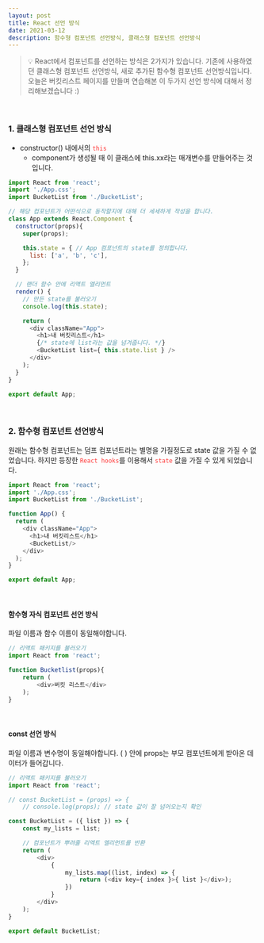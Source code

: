 ```yaml
---
layout: post
title: React 선언 방식
date: 2021-03-12
description: 함수형 컴포넌트 선언방식, 클래스형 컴포넌트 선언방식
---
```


> 💡 React에서 컴포넌트를 선언하는 방식은 2가지가 있습니다.
기존에 사용하였던 클래스형 컴포넌트 선언방식,
새로 추가된 함수형 컴포넌트 선언방식입니다.
오늘은 버킷리스트 페이지를 만들며 연습해본 이 두가지 선언 방식에 대해서 정리해보겠습니다 :)

<br />

### 1. 클래스형 컴포넌트 선언 방식
<ul>
  <li>
    constructor() 내에서의 <code style="color: #FF3636;">this</code>
    <ul>
      <li>component가 생성될 때 이 클래스에 this.xx라는 매개변수를 만들어주는 것입니다.</li>
    </ul>
  </li>
</ul>

```javascript
import React from 'react';
import './App.css';
import BucketList from './BucketList';

// 해당 컴포넌트가 어떤식으로 동작할지에 대해 더 세세하게 작성을 합니다.
class App extends React.Component {
  constructor(props){
    super(props);

    this.state = { // App 컴포넌트의 state를 정의합니다.
      list: ['a', 'b', 'c'],
    };
  }

  // 랜더 함수 안에 리액트 엘리먼트
  render() {
    // 만든 state를 불러오기
    console.log(this.state);

    return (
      <div className="App">
        <h1>내 버킷리스트</h1>
        {/* state에 list라는 값을 넘겨줍니다. */}
        <BucketList list={ this.state.list } />
      </div>
    );
  }
}

export default App;
```

<br />

### 2. 함수형 컴포넌트 선언방식
원래는 함수형 컴포넌트는 덤프 컴포넌트라는 별명을 가질정도로 state 값을 가질 수 없었습니다.
하지만 등장한 <code style="color: #FF3636;">React hooks</code>를 이용해서 <code style="color: #FF3636;">state</code> 값을 가질 수 있게 되었습니다.

```javascript
import React from 'react';
import './App.css';
import BucketList from './BucketList';

function App() {
  return (
    <div className="App">
      <h1>내 버킷리스트</h1>
      <BucketList/>
    </div>
  );
}

export default App;
```

<br />

#### 함수형 자식 컴포넌트 선언 방식

파일 이름과 함수 이름이 동일해야합니다.

```javascript
// 리액트 패키지를 불러오기
import React from 'react';

function Bucketlist(props){
    return (
        <div>버킷 리스트</div>
    );
}

```

<br />

#### const 선언 방식
파일 이름과 변수명이 동일해야합니다.
( ) 안에 props는 부모 컴포넌트에게 받아온 데이터가 들어갑니다.

```javascript
// 리액트 패키지를 불러오기
import React from 'react';

// const BucketList = (props) => {
    // console.log(props); // state 값이 잘 넘어오는지 확인

const BucketList = ({ list }) => {
    const my_lists = list;

    // 컴포넌트가 뿌려줄 리엑트 엘리먼트를 반환
    return (
        <div>
            {
                my_lists.map((list, index) => {
                    return (<div key={ index }>{ list }</div>);
                })
            }
        </div>
    );
}

export default BucketList;
```
